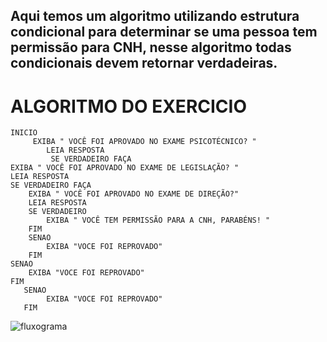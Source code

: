 ## Aqui temos um algoritmo utilizando estrutura condicional para determinar se uma pessoa tem permissão para CNH, nesse algoritmo todas condicionais devem retornar  verdadeiras.

# ALGORITMO DO EXERCICIO



 	INICIO
         EXIBA " VOCÊ FOI APROVADO NO EXAME PSICOTÉCNICO? "
            LEIA RESPOSTA 
             SE VERDADEIRO FAÇA
 	EXIBA " VOCÊ FOI APROVADO NO EXAME DE LEGISLAÇÃO? "
	LEIA RESPOSTA
	SE VERDADEIRO FAÇA
  		EXIBA " VOCÊ FOI APROVADO NO EXAME DE DIREÇÃO?"
		LEIA RESPOSTA
		SE VERDADEIRO
			EXIBA " VOCÊ TEM PERMISSÃO PARA A CNH, PARABÉNS! "
		FIM
		SENAO
			EXIBA "VOCE FOI REPROVADO"
		FIM
	SENAO
		EXIBA "VOCE FOI REPROVADO"
	FIM
       SENAO
			EXIBA "VOCE FOI REPROVADO"
       FIM
![fluxograma](https://user-images.githubusercontent.com/104045633/168195784-f19344c1-8cfc-4a07-bda8-9236c220dd2e.png)





















